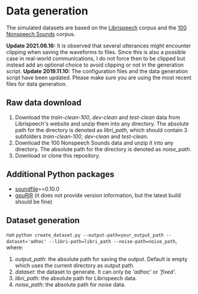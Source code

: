 
# Data generation

The simulated datasets are based on the [Librispeech](http://www.openslr.org/12) corpus and the [100 Nonspeech Sounds](http://web.cse.ohio-state.edu/pnl/corpus/HuNonspeech/HuCorpus.html) corpus.

**Update 2021.06.16:** It is observed that several utterances might encounter clipping when saving the waveforms to files. Since this is also a possible case in real-world communications, I do not force then to be clipped but instead add an optional choice to avoid clipping or not in the generation script.
**Update 2019.11.10:** The configuration files and the data generation script have been updated. Please make sure you are using the most recent files for data generation.

## Raw data download

1) Download the *train-clean-100*, *dev-clean* and *test-clean* data from Librispeech's website and unzip them into any directory. The absolute path for the directory is denoted as *libri_path*, which should contain 3 subfolders *train-clean-100*, *dev-clean* and *test-clean*.
2) Download the 100 Nonspeech Sounds data and unzip it into any directory. The absolute path for the directory is denoted as *noise_path*.
3) Download or clone this repository.

## Additional Python packages

- [soundfile](https://pypi.org/project/SoundFile/)==0.10.0
- [gpuRIR](https://github.com/DavidDiazGuerra/gpuRIR) (it does not provide version information, but the latest build should be fine)

## Dataset generation

run `python create_dataset.py --output-path=your_output_path --dataset='adhoc' --libri-path=libri_path --noise-path=noise_path`, where:
1) *output_path*: the absolute path for saving the output. Default is empty which uses the current directory as output path.
2) *dataset*: the dataset to generate. It can only be *'adhoc'* or *'fixed'*.
3) *libri_path*: the absolute path for Librispeech data.
4) *noise_path*: the absolute path for noise data.
